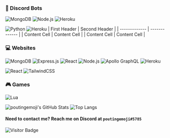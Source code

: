 
### 🤖 Discord Bots  
![MongoDB](https://img.shields.io/badge/MongoDB-%234ea94b.svg?&style=for-the-badge&logo=mongodb&logoColor=white)
![Node.js](https://img.shields.io/badge/node.js%20-%2343853D.svg?&style=for-the-badge&logo=node.js&logoColor=white)
![Heroku](https://img.shields.io/badge/heroku%20-%23430098.svg?&style=for-the-badge&logo=heroku&logoColor=white)

![Python](https://img.shields.io/badge/python%20-%2314354C.svg?&style=for-the-badge&logo=python&logoColor=white)
![Heroku](https://img.shields.io/badge/heroku%20-%23430098.svg?&style=for-the-badge&logo=heroku&logoColor=white)
| First Header  | Second Header |
| ------------- | ------------- |
| Content Cell  | Content Cell  |
| Content Cell  | Content Cell  |

### 💻 Websites  
![MongoDB](https://img.shields.io/badge/MongoDB-%234ea94b.svg?&style=for-the-badge&logo=mongodb&logoColor=white)
![Express.js](https://img.shields.io/badge/express.js%20-%23404d59.svg?&style=for-the-badge)
![React](https://img.shields.io/badge/react%20-%2320232a.svg?&style=for-the-badge&logo=react&logoColor=%2361DAFB)
![Node.js](https://img.shields.io/badge/node.js%20-%2343853D.svg?&style=for-the-badge&logo=node.js&logoColor=white)
![Apollo GraphQL](https://img.shields.io/badge/-Apollo%20GraphQL-311C87?style=for-the-badge&logo=apollo-graphql)
![Heroku](https://img.shields.io/badge/heroku%20-%23430098.svg?&style=for-the-badge&logo=heroku&logoColor=white)

![React](https://img.shields.io/badge/react%20-%2320232a.svg?&style=for-the-badge&logo=react&logoColor=%2361DAFB)
![TailwindCSS](https://img.shields.io/badge/tailwindcss%20-%2338B2AC.svg?&style=for-the-badge&logo=tailwind-css&logoColor=white)


### 🎮 Games  
![Lua](https://img.shields.io/badge/lua-%232C2D72.svg?&style=for-the-badge&logo=lua&logoColor=white)

![poutingemoji's GitHub Stats](https://github-readme-stats.vercel.app/api?username=poutingemoji&theme=dark&show_icons=true&hide_border=true)
![Top Langs](https://github-readme-stats.vercel.app/api/top-langs/?username=poutingemoji&theme=dark&show_icons=true&hide_border=true&layout=compact)

#### Need to contact me? Reach me on Discord at `poutingemoji#5785`

![Visitor Badge](https://visitor-badge.laobi.icu/badge?page_id=poutingemoji.poutingemoji)
